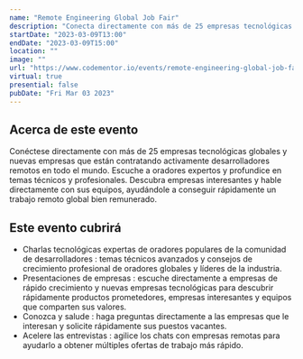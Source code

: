```yaml
---
name: "Remote Engineering Global Job Fair"
description: "Conecta directamente con más de 25 empresas tecnológicas globales y nuevas empresas que están contratando activamente desarrolladores remotos en todo el mundo. Escuche a oradores expertos y profundice en temas técnicos y profesionales."
startDate: "2023-03-09T13:00"
endDate: "2023-03-09T15:00"
location: ""
image: ""
url: "https://www.codementor.io/events/remote-engineering-global-job-fair-g9e9l340bp?ref=oscar-barajas"
virtual: true
presential: false
pubDate: "Fri Mar 03 2023"
---
```


## Acerca de este evento

Conéctese directamente con más de 25 empresas tecnológicas globales y nuevas empresas que están contratando activamente desarrolladores remotos en todo el mundo. Escuche a oradores expertos y profundice en temas técnicos y profesionales. Descubra empresas interesantes y hable directamente con sus equipos, ayudándole a conseguir rápidamente un trabajo remoto global bien remunerado.

## Este evento cubrirá

- Charlas tecnológicas expertas de oradores populares de la comunidad de desarrolladores : temas técnicos avanzados y consejos de crecimiento profesional de oradores globales y líderes de la industria.
- Presentaciones de empresas : escuche directamente a empresas de rápido crecimiento y nuevas empresas tecnológicas para descubrir rápidamente productos prometedores, empresas interesantes y equipos que comparten sus valores.
- Conozca y salude : haga preguntas directamente a las empresas que le interesan y solicite rápidamente sus puestos vacantes.
- Acelere las entrevistas : agilice los chats con empresas remotas para ayudarlo a obtener múltiples ofertas de trabajo más rápido.
